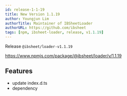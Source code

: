 ```yaml
---
id: release-1-1-19
title: New Version 1.1.19
author: Youngjun Lim
authorTitle: Maintainer of IBSheetLoader
authorURL: https://github.com/ibsheet
tags: [npm, ibsheet-loader, release, v1.1.19]
---
```


Release `@ibsheet/loader-v1.1.19`

<https://www.npmjs.com/package/@ibsheet/loader/v/1.1.19>

<!--truncate-->

## Features

* update index.d.ts
* dependency
